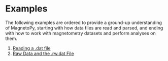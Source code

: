 # Examples

The following examples are ordered to provide a ground-up understanding of MagnetoPy, starting with how data files are read and parsed, and ending with how to work with magnetometry datasets and perform analyses on them.

1. [Reading a .dat file](reading_dat_file)
2. [Raw Data and the .rw.dat File](rwdat_file)
